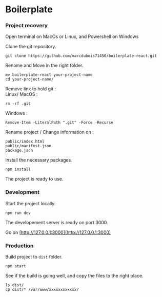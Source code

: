 Boilerplate
=======================================

### Project recovery

Open terminal on MacOs or Linux, and Powershell on Windows

Clone the git repository.
```
git clone https://github.com/marcdubois71450/boilerplate-react.git
```
Rename and Move in the right folder.
```
mv boilerplate-react your-project-name
cd your-project-name/
```
Remove link to hold git :  
Linux/ MacOS : 
```
rm -rf .git
```
Windows : 
```
Remove-Item -LiteralPath ".git" -Force -Recurse
```
Rename project / Change information on :
```
public/index.html
public/manifest.json
package.json
```
Install the necessary packages.
```
npm install
```
The project is ready to use.


### Development
Start the project locally.
```
npm run dev
```
The developement server is ready on port 3000.

Go on [http://127.0.0.1:3000](http://127.0.0.1:3000)


### Production
Build project to `dist` folder.
```
npm start
```
See if the build is going well, and copy the files to the right place.
```
ls dist/
cp dist/* /var/www/xxxxxxxxxxxx/
```
